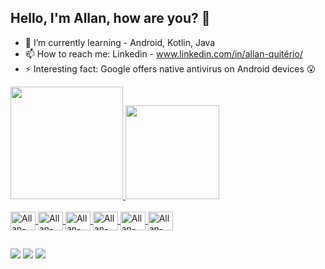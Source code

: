 ## Hello, I'm Allan, how are you? 👋

- 🌱 I’m currently learning - Android, Kotlin, Java
- 📫 How to reach me: Linkedin - www.linkedin.com/in/allan-quitério/
- ⚡ Interesting fact: Google offers native antivirus on Android devices 😮

<div>
  <a href="https://github.com/Allan-Quiterio">
  <img height="180em" src="https://github-readme-stats.vercel.app/api?username=allan-quiterio&show_icons=true&theme=dracula&include_all_commits=true&count_private=true"/>
  <img height="150em" src="https://github-readme-stats.vercel.app/api/top-langs/?username=allan-quiterio&layout=compact&langs_count=7&theme=dracula"/>
<div>
  
<div style="display: inline_block"><br>
  <img align="center" alt="Allan-Kt" height="30" width="40" src="https://cdn.jsdelivr.net/gh/devicons/devicon/icons/kotlin/kotlin-original.svg">
  <img align="center" alt="Allan-Jar" height="30" width="40" src="https://cdn.jsdelivr.net/gh/devicons/devicon/icons/java/java-original-wordmark.svg" />
  <img align="center" alt="Allan-Py" height="30" width="40" src="https://cdn.jsdelivr.net/gh/devicons/devicon/icons/python/python-original.svg" />
  <img align="center" alt="Allan-C++" height="30" width="40" src="https://cdn.jsdelivr.net/gh/devicons/devicon/icons/cplusplus/cplusplus-original.svg" />
  <img align="center" alt="Allan-Html" height="30" width="40" src="https://cdn.jsdelivr.net/gh/devicons/devicon/icons/html5/html5-original.svg" />
  <img align="center" alt="Allan-Css" height="30" width="40" src="https://cdn.jsdelivr.net/gh/devicons/devicon/icons/css3/css3-original.svg" />
  
  ## 
  
<div>
  <a href="https://www.linkedin.com/in/allan-quit%C3%A9rio/" target="_blank"><img src="https://img.shields.io/badge/-LinkedIn-%230077B5?style=for-the-badge&logo=linkedin&logoColor=white" target="_blank"></a> 
  <a href="https://www.instagram.com/kit3rio/" target="_blank"><img src="https://img.shields.io/badge/-Instagram-%23E4405F?style=for-the-badge&logo=instagram&logoColor=white" target="_blank"></a>
  <a href = "mailto:allanquiterio100@gmail.com"><img src="https://img.shields.io/badge/-Gmail-%23333?style=for-the-badge&logo=gmail&logoColor=white" target="_blank"></a>
</div>
